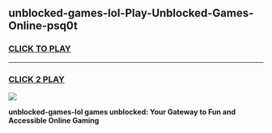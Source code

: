 
## unblocked-games-lol-Play-Unblocked-Games-Online-psq0t
<h3>
<a href="https://premium76.site?title=unblocked-games-lol&ref=25A">CLICK TO PLAY</a></h3>
<hr>

<h3>
<a href="https://premium76.site?title=unblocked-games-lol&ref=25A">CLICK 2 PLAY</a>
  
</h3>

<a href="https://premium76.site?title=unblocked-games-lol&ref=25A"><img src="https://clearcache.store/games.png"></a>


**unblocked-games-lol games unblocked: Your Gateway to Fun and Accessible Online Gaming**

